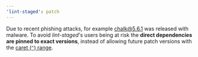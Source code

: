 ```yaml
---
'lint-staged': patch
---
```


Due to recent phishing attacks, for example [chalk@5.6.1](https://github.com/chalk/chalk/issues/656)
was released with malware. To avoid _lint-staged_'s users being at risk
the **direct dependencies are pinned to exact versions**, instead of allowing
future patch versions with the
[caret (`^`) range](https://docs.npmjs.com/cli/v6/using-npm/semver#caret-ranges-123-025-004).
